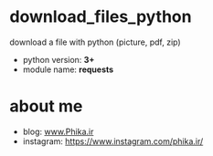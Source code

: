 # download_files_python
 download a file with python (picture, pdf, zip) 
 - python version: **3+**
 - module name: **requests**


# about me
- blog:           www.Phika.ir
- instagram:      https://www.instagram.com/phika.ir/
